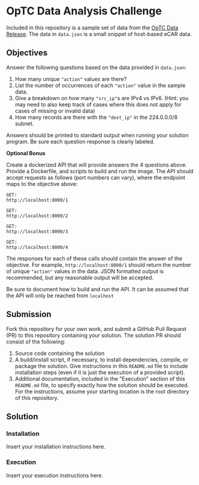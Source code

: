 # OpTC Data Analysis Challenge

Included in this repository is a sample set of data from the
[OpTC Data Release](https://github.com/FiveDirections/OpTC-data). The data
in `data.json` is a small snippet of host-based eCAR data.

## Objectives

Answer the following questions based on the data provided in `data.json`:
1. How many unique `"action"` values are there?
2. List the number of occurrences of each `"action"` value in the sample data.
3. Give a breakdown on how many `"src_ip"`s are IPv4 vs IPv6. (Hint: you may
   need to also keep track of cases where this does not apply for cases of
   missing or invalid data)
4. How many records are there with the `"dest_ip"` in the 224.0.0.0/8 subnet.

Answers should be printed to standard output when running your solution program.
Be sure each question response is clearly labeled.

**Optional Bonus**

Create a dockerized API that will provide answers the 4 questions above. 
Provide a Dockerfile, and scripts to build and run the image. The API
should accept requests as follows (port numbers can vary), where the endpoint
maps to the objective above:

```
GET:
http://localhost:8000/1

GET:
http://localhost:8000/2

GET:
http://localhost:8000/3

GET:
http://localhost:8000/4
```

The responses for each of these calls should contain the answer of the objective.
For example, `http://localhost:8000/1` should return the number of unique `"action"`
values in the data.
JSON formatted output is recommended, but any reasonable output will be accepted.

Be sure to document how to build and run the API. It can be assumed that the
API will only be reached from `localhost`

## Submission

Fork this repository for your own work, and submit a GitHub Pull Request (PR)
to this repository containing your solution.
The solution PR should consist of the following:

1. Source code containing the solution
2. A build/install script, if necessary, to install dependencies, compile,
   or package the solution. Give instructions in this `README.md` file
   to include installation steps (even if it is just the execution of a
   provided script).
3. Additional documentation, included in the "Execution" section of this
   `README.md` file, to specify exactly how the solution should be
   executed. For the instructions, assume your starting location is the root
   directory of this repository.

## Solution

### Installation

Insert your installation instructions here.

### Execution

Insert your execution instructions here.
